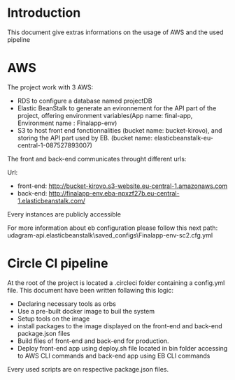 # Introduction
This document give extras informations on the usage of AWS and the used pipeline


# AWS
The project work with 3 AWS:
- RDS to configure a database named projectDB
- Elastic BeanStalk to generate an evironnement for the API part of the project, 
offering environment variables(App name: final-app, Environment name : Finalapp-env) 
- S3 to host front end fonctionnalities (bucket name: bucket-kirovo), and storing the API part used by EB. (bucket name: elasticbeanstalk-eu-central-1-087527893007)

The front and back-end communicates throught different urls:

Url:
- front-end: http://bucket-kirovo.s3-website.eu-central-1.amazonaws.com
- back-end: http://finalapp-env.eba-npxzf27b.eu-central-1.elasticbeanstalk.com/

Every instances are publicly accessible

For more information about eb configuration please follow this next path: 
udagram-api\.elasticbeanstalk\saved_configs\Finalapp-env-sc2.cfg.yml

# Circle CI pipeline
At the root of the project is located a .circleci folder containing a config.yml 
file. This document have been written follawing this logic:
- Declaring necessary tools as orbs
- Use a pre-built docker image to buil the system
- Setup tools on the image
- install packages to the image displayed on the front-end and back-end 
package.json files
- Build files of front-end and back-end for production.
- Deploy front-end app using deploy.sh file located in bin folder accessing to AWS 
CLI commands and back-end app using EB CLI commands

Every used scripts are on respective package.json files.